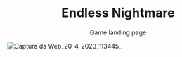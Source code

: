 <h1 align="center">Endless Nightmare</h1>

<p align="center">Game landing page</p>

![Captura da Web_20-4-2023_113445_](https://user-images.githubusercontent.com/98119346/233399405-7dc13002-e340-4c6e-afa7-49d918d3b633.jpeg)
